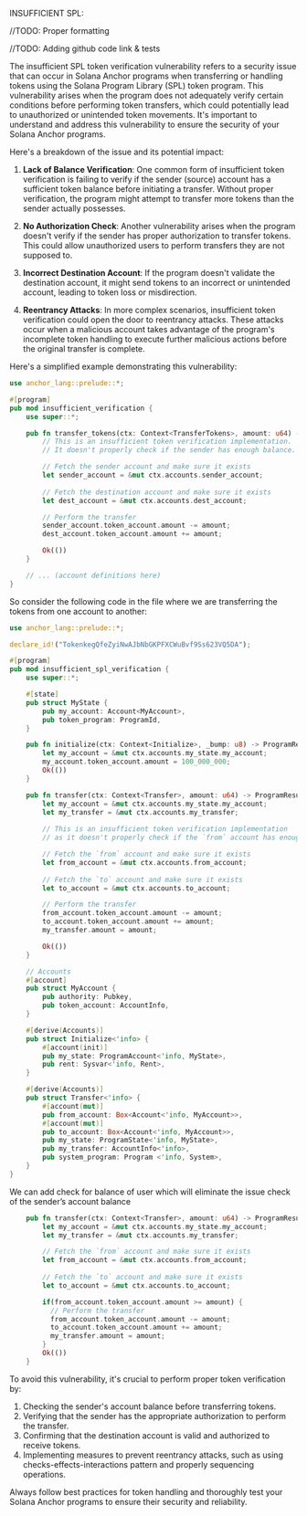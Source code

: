 INSUFFICIENT SPL:

//TODO: Proper formatting

//TODO: Adding github code link & tests

The insufficient SPL token verification vulnerability refers to a security issue that can occur in Solana Anchor programs when transferring or handling tokens using the Solana Program Library (SPL) token program. This vulnerability arises when the program does not adequately verify certain conditions before performing token transfers, which could potentially lead to unauthorized or unintended token movements. It's important to understand and address this vulnerability to ensure the security of your Solana Anchor programs.

Here's a breakdown of the issue and its potential impact:

1. **Lack of Balance Verification**: One common form of insufficient token verification is failing to verify if the sender (source) account has a sufficient token balance before initiating a transfer. Without proper verification, the program might attempt to transfer more tokens than the sender actually possesses.

2. **No Authorization Check**: Another vulnerability arises when the program doesn't verify if the sender has proper authorization to transfer tokens. This could allow unauthorized users to perform transfers they are not supposed to.

3. **Incorrect Destination Account**: If the program doesn't validate the destination account, it might send tokens to an incorrect or unintended account, leading to token loss or misdirection.

4. **Reentrancy Attacks**: In more complex scenarios, insufficient token verification could open the door to reentrancy attacks. These attacks occur when a malicious account takes advantage of the program's incomplete token handling to execute further malicious actions before the original transfer is complete.

Here's a simplified example demonstrating this vulnerability:

```rust
use anchor_lang::prelude::*;

#[program]
pub mod insufficient_verification {
    use super::*;

    pub fn transfer_tokens(ctx: Context<TransferTokens>, amount: u64) -> ProgramResult {
        // This is an insufficient token verification implementation.
        // It doesn't properly check if the sender has enough balance.

        // Fetch the sender account and make sure it exists
        let sender_account = &mut ctx.accounts.sender_account;
        
        // Fetch the destination account and make sure it exists
        let dest_account = &mut ctx.accounts.dest_account;

        // Perform the transfer
        sender_account.token_account.amount -= amount;
        dest_account.token_account.amount += amount;

        Ok(())
    }

    // ... (account definitions here)
}
```

So consider the following code in the file where we are transferring the tokens from one account to another:

```rust
use anchor_lang::prelude::*;

declare_id!("TokenkegQfeZyiNwAJbNbGKPFXCWuBvf9Ss623VQ5DA");

#[program]
pub mod insufficient_spl_verification {
    use super::*;

    #[state]
    pub struct MyState {
        pub my_account: Account<MyAccount>,
        pub token_program: ProgramId,
    }

    pub fn initialize(ctx: Context<Initialize>, _bump: u8) -> ProgramResult {
        let my_account = &mut ctx.accounts.my_state.my_account;
        my_account.token_account.amount = 100_000_000;
        Ok(())
    }

    pub fn transfer(ctx: Context<Transfer>, amount: u64) -> ProgramResult {
        let my_account = &mut ctx.accounts.my_state.my_account;
        let my_transfer = &mut ctx.accounts.my_transfer;
        
        // This is an insufficient token verification implementation
        // as it doesn't properly check if the `from` account has enough balance.

        // Fetch the `from` account and make sure it exists
        let from_account = &mut ctx.accounts.from_account;
        
        // Fetch the `to` account and make sure it exists
        let to_account = &mut ctx.accounts.to_account;

        // Perform the transfer
        from_account.token_account.amount -= amount;
        to_account.token_account.amount += amount;
        my_transfer.amount = amount;

        Ok(())
    }

    // Accounts
    #[account]
    pub struct MyAccount {
        pub authority: Pubkey,
        pub token_account: AccountInfo,
    }

    #[derive(Accounts)]
    pub struct Initialize<'info> {
        #[account(init)]
        pub my_state: ProgramAccount<'info, MyState>,
        pub rent: Sysvar<'info, Rent>,
    }

    #[derive(Accounts)]
    pub struct Transfer<'info> {
        #[account(mut)]
        pub from_account: Box<Account<'info, MyAccount>>,
        #[account(mut)]
        pub to_account: Box<Account<'info, MyAccount>>,
        pub my_state: ProgramState<'info, MyState>,
        pub my_transfer: AccountInfo<'info>,
        pub system_program: Program <'info, System>,
    }
}

```

We can add check for balance of user which will eliminate the issue check of the sender’s account balance
```rust
    pub fn transfer(ctx: Context<Transfer>, amount: u64) -> ProgramResult {
        let my_account = &mut ctx.accounts.my_state.my_account;
        let my_transfer = &mut ctx.accounts.my_transfer;

        // Fetch the `from` account and make sure it exists
        let from_account = &mut ctx.accounts.from_account;
        
        // Fetch the `to` account and make sure it exists
        let to_account = &mut ctx.accounts.to_account;

        if(from_account.token_account.amount >= amount) {
          // Perform the transfer
          from_account.token_account.amount -= amount;
          to_account.token_account.amount += amount;
          my_transfer.amount = amount;
        }
        Ok(())
    }
```



To avoid this vulnerability, it's crucial to perform proper token verification by:

1. Checking the sender's account balance before transferring tokens.
2. Verifying that the sender has the appropriate authorization to perform the transfer.
3. Confirming that the destination account is valid and authorized to receive tokens.
4. Implementing measures to prevent reentrancy attacks, such as using checks-effects-interactions pattern and properly sequencing operations.

Always follow best practices for token handling and thoroughly test your Solana Anchor programs to ensure their security and reliability.

